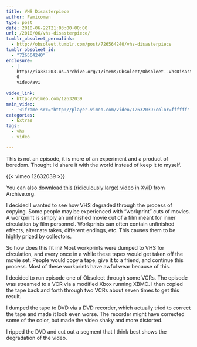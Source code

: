 ```yaml
---
title: VHS Disasterpiece
author: Famicoman
type: post
date: 2010-06-22T21:03:00+00:00
url: /2010/06/vhs-disasterpiece/
tumblr_obsoleet_permalink:
  - http://obsoleet.tumblr.com/post/726564240/vhs-disasterpiece
tumblr_obsoleet_id:
  - "726564240"
enclosure:
  - |
    http://ia331203.us.archive.org/1/items/Obsoleet/Obsoleet--VhsDisasterpiece--Xvid.avi
    0
    video/avi
    
video_link:
  - http://vimeo.com/12632039
main_video:
  - '<iframe src="http://player.vimeo.com/video/12632039?color=ffffff" width="500" height="331" frameborder="0" webkitAllowFullScreen mozallowfullscreen allowFullScreen></iframe>'
categories:
  - Extras
tags:
  - vhs
  - video

---
```

This is not an episode, it is more of an experiment and a product of boredom. Thought I’d share it with the world instead of keep it to myself.

{{< vimeo 12632039 >}}  

You can also [download this (ridiculously large) video][1] in XviD from Archive.org.

I decided I wanted to see how VHS degraded through the process of copying. Some people may be experienced with “workprint” cuts of movies. A workprint is simply an unfinished movie cut of a film meant for inner circulation by film personnel. Workprints can often contain unfinished effects, alternate takes, different endings, etc. This causes them to be highly prized by collectors.

So how does this fit in? Most workprints were dumped to VHS for circulation, and every once in a while these tapes would get taken off the movie set. People would copy a tape, give it to a friend, and continue this process. Most of these workprints have awful wear because of this.

I decided to run episode one of Obsoleet through some VCRs. The episode was streamed to a VCR via a modified Xbox running XBMC. I then copied the tape back and forth through two VCRs about seven times to get this result.

I dumped the tape to DVD via a DVD recorder, which actually tried to correct the tape and made it look even worse. The recorder might have corrected some of the color, but made the video shaky and more distorted.

I ripped the DVD and cut out a segment that I think best shows the degradation of the video.

 [1]: http://ia331203.us.archive.org/1/items/Obsoleet/Obsoleet--VhsDisasterpiece--Xvid.avi "http://ia331203.us.archive.org/1/items/Obsoleet/Obsoleet--VhsDisasterpiece--Xvid.avi"
